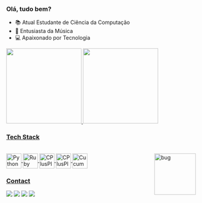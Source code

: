 ### Olá, tudo bem?

- 📚 Atual Estudante de Ciência da Computação
- 🎼 Entusiasta da Música
- 💻 Apaixonado por Tecnologia

<div>
  <a href="https://github.com/MateusMiri"/>
  <img height="200" src="https://github-readme-stats.vercel.app/api?username=MateusMiri&count_private=true&show_icons=true&include_all_commits=true&theme=dark"/>
  <img height="200" src="https://github-readme-stats.vercel.app/api/top-langs/?username=MateusMiri&layout=compact&langs_count=4&theme=dark"/>
  <div/>
  
### Tech Stack
<div style="display: inline_block"><br>
  <img align="right" alt="bug" heihgt="250" width="110" src="https://i.giphy.com/media/11ZSwQNWba4YF2/giphy.webp"/>
  <img align="center" alt="Python" heihgt="30" width="40" src="https://cdn.jsdelivr.net/gh/devicons/devicon/icons/python/python-plain.svg"/>
  <img align="center" alt="Ruby" heihgt="30" width="40" src="https://cdn.jsdelivr.net/gh/devicons/devicon/icons/ruby/ruby-plain.svg"/>
  <img align="center" alt="CPlusPlus" heihgt="30" width="40" src="https://cdn.jsdelivr.net/gh/devicons/devicon/icons/cplusplus/cplusplus-plain.svg"/>
  <img align="center" alt="CPlusPlus" heihgt="30" width="40" src="https://cdn.jsdelivr.net/gh/devicons/devicon/icons/java/java-original.svg"/>
  <img align="center" alt="Cucumber" heihgt="30" width="40" src="https://cdn.jsdelivr.net/gh/devicons/devicon/icons/cucumber/cucumber-plain.svg"/>  
  </div>
  
### Contact
<div>
  <a href="mateusmiri19@gmail.com" target="_blank"><img src="https://img.shields.io/badge/Gmail-D14836?style=for-the-badge&logo=gmail&logoColor=white" target="_blank"></a>
  <a href="https://t.me/MateusMiri" target="_blank"><img src="https://img.shields.io/badge/Telegram-2CA5E0?style=for-the-badge&logo=telegram&logoColor=white" target="_blank"></a>
  <a href="https://www.instagram.com/mateus_miri/" target="_blank"><img src="https://img.shields.io/badge/Instagram-E4405F?style=for-the-badge&logo=instagram&logoColor=white" target="_blank"></a>
  <a href="https://www.linkedin.com/in/mateus-miri-0a3a81232/" target="_blank"><img src="https://img.shields.io/badge/LinkedIn-0077B5?style=for-the-badge&logo=linkedin&logoColor=white" target="_blank"></a>
  
  </div>

  
   
